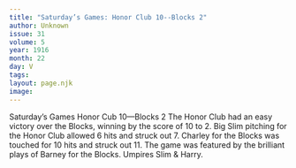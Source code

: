 ```yaml
---
title: "Saturday’s Games: Honor Club 10--Blocks 2"
author: Unknown
issue: 31
volume: 5
year: 1916
month: 22
day: V
tags:
layout: page.njk
image:
---
```

Saturday’s Games   Honor Cub 10—Blocks 2      The Honor Club had an easy victory over the Blocks, winning by the score of 10 to 2.    Big Slim pitching for the Honor Club allowed 6 hits and struck out 7.   Charley for the Blocks was touched for 10 hits and struck out 11.   The game was featured by the brilliant plays of Barney for the Blocks.    Umpires Slim & Harry.   




